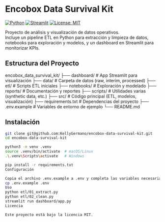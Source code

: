 # Encobox Data Survival Kit

[![Python](https://img.shields.io/badge/Python-3.10+-blue.svg)](https://www.python.org/)
[![Streamlit](https://img.shields.io/badge/Streamlit-Framework-red)](https://streamlit.io/)
[![License: MIT](https://img.shields.io/badge/License-MIT-green.svg)](LICENSE)

Proyecto de análisis y visualización de datos operativos.  
Incluye un pipeline ETL en Python para extracción y limpieza de datos, notebooks para exploración y modelos, y un dashboard en Streamlit para monitorizar KPIs.

## Estructura del Proyecto
encobox_data_survival_kit/
├── dashboard/              # App Streamlit para visualización
├── data/                   # Carpeta de datos (raw, interim, processed)
├── etl/                    # Scripts ETL iniciales
├── notebooks/              # Exploración y modelado
├── reports/                # Documentación y reportes
├── scripts/                # Utilidades varias (synthetic data, etc.)
├── src/                    # Código principal (ETL, modelos, visualización)
├── requirements.txt        # Dependencias del proyecto
├── .env.example            # Variables de entorno de ejemplo
└── README.md
## Instalación

```bash
git clone git@github.com:KellyGermano/encobox-data-survival-kit.git
cd encobox-data-survival-kit

python3 -m venv .venv
source .venv/bin/activate  # macOS/Linux
.\.venv\Scripts\activate   # Windows

pip install -r requirements.txt
Configuración

Copia el archivo .env.example a .env y completa las variables necesarias:
cp .env.example .env
Uso
python etl/01_extract.py
python etl/02_clean.py
streamlit run dashboard/app.py
Licencia

Este proyecto está bajo la licencia MIT.
